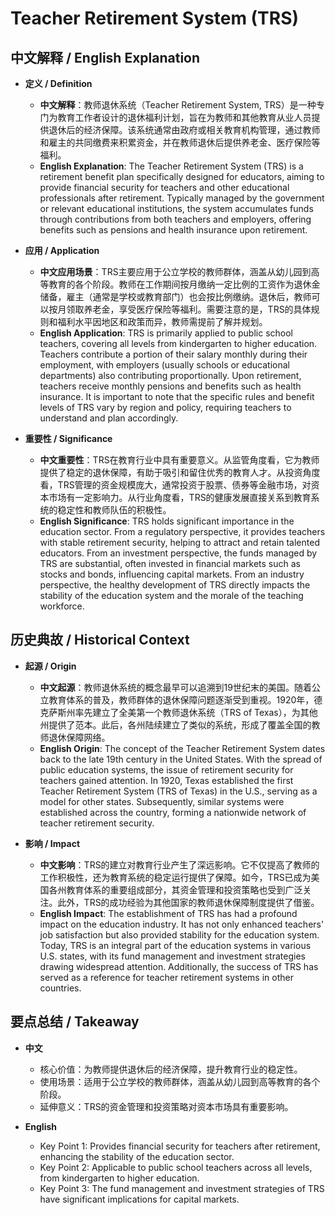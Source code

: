 # Teacher Retirement System (TRS)

## 中文解释 / English Explanation

* **定义 / Definition**  
  - **中文解释**：教师退休系统（Teacher Retirement System, TRS）是一种专门为教育工作者设计的退休福利计划，旨在为教师和其他教育从业人员提供退休后的经济保障。该系统通常由政府或相关教育机构管理，通过教师和雇主的共同缴费来积累资金，并在教师退休后提供养老金、医疗保险等福利。  
  - **English Explanation**: The Teacher Retirement System (TRS) is a retirement benefit plan specifically designed for educators, aiming to provide financial security for teachers and other educational professionals after retirement. Typically managed by the government or relevant educational institutions, the system accumulates funds through contributions from both teachers and employers, offering benefits such as pensions and health insurance upon retirement.

* **应用 / Application**  
  - **中文应用场景**：TRS主要应用于公立学校的教师群体，涵盖从幼儿园到高等教育的各个阶段。教师在工作期间按月缴纳一定比例的工资作为退休金储备，雇主（通常是学校或教育部门）也会按比例缴纳。退休后，教师可以按月领取养老金，享受医疗保险等福利。需要注意的是，TRS的具体规则和福利水平因地区和政策而异，教师需提前了解并规划。  
  - **English Application**: TRS is primarily applied to public school teachers, covering all levels from kindergarten to higher education. Teachers contribute a portion of their salary monthly during their employment, with employers (usually schools or educational departments) also contributing proportionally. Upon retirement, teachers receive monthly pensions and benefits such as health insurance. It is important to note that the specific rules and benefit levels of TRS vary by region and policy, requiring teachers to understand and plan accordingly.

* **重要性 / Significance**  
  - **中文重要性**：TRS在教育行业中具有重要意义。从监管角度看，它为教师提供了稳定的退休保障，有助于吸引和留住优秀的教育人才。从投资角度看，TRS管理的资金规模庞大，通常投资于股票、债券等金融市场，对资本市场有一定影响力。从行业角度看，TRS的健康发展直接关系到教育系统的稳定性和教师队伍的积极性。  
  - **English Significance**: TRS holds significant importance in the education sector. From a regulatory perspective, it provides teachers with stable retirement security, helping to attract and retain talented educators. From an investment perspective, the funds managed by TRS are substantial, often invested in financial markets such as stocks and bonds, influencing capital markets. From an industry perspective, the healthy development of TRS directly impacts the stability of the education system and the morale of the teaching workforce.

## 历史典故 / Historical Context

* **起源 / Origin**  
  - **中文起源**：教师退休系统的概念最早可以追溯到19世纪末的美国。随着公立教育体系的普及，教师群体的退休保障问题逐渐受到重视。1920年，德克萨斯州率先建立了全美第一个教师退休系统（TRS of Texas），为其他州提供了范本。此后，各州陆续建立了类似的系统，形成了覆盖全国的教师退休保障网络。  
  - **English Origin**: The concept of the Teacher Retirement System dates back to the late 19th century in the United States. With the spread of public education systems, the issue of retirement security for teachers gained attention. In 1920, Texas established the first Teacher Retirement System (TRS of Texas) in the U.S., serving as a model for other states. Subsequently, similar systems were established across the country, forming a nationwide network of teacher retirement security.

* **影响 / Impact**  
  - **中文影响**：TRS的建立对教育行业产生了深远影响。它不仅提高了教师的工作积极性，还为教育系统的稳定运行提供了保障。如今，TRS已成为美国各州教育体系的重要组成部分，其资金管理和投资策略也受到广泛关注。此外，TRS的成功经验为其他国家的教师退休保障制度提供了借鉴。  
  - **English Impact**: The establishment of TRS has had a profound impact on the education industry. It has not only enhanced teachers' job satisfaction but also provided stability for the education system. Today, TRS is an integral part of the education systems in various U.S. states, with its fund management and investment strategies drawing widespread attention. Additionally, the success of TRS has served as a reference for teacher retirement systems in other countries.

## 要点总结 / Takeaway

* **中文**  
  - 核心价值：为教师提供退休后的经济保障，提升教育行业的稳定性。  
  - 使用场景：适用于公立学校的教师群体，涵盖从幼儿园到高等教育的各个阶段。  
  - 延伸意义：TRS的资金管理和投资策略对资本市场具有重要影响。  

* **English**  
  - Key Point 1: Provides financial security for teachers after retirement, enhancing the stability of the education sector.  
  - Key Point 2: Applicable to public school teachers across all levels, from kindergarten to higher education.  
  - Key Point 3: The fund management and investment strategies of TRS have significant implications for capital markets.